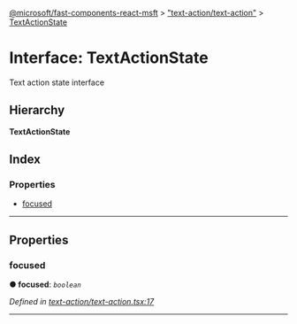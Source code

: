 [@microsoft/fast-components-react-msft](../README.md) > ["text-action/text-action"](../modules/_text_action_text_action_.md) > [TextActionState](../interfaces/_text_action_text_action_.textactionstate.md)

# Interface: TextActionState

Text action state interface

## Hierarchy

**TextActionState**

## Index

### Properties

* [focused](_text_action_text_action_.textactionstate.md#focused)

---

## Properties

<a id="focused"></a>

###  focused

**● focused**: *`boolean`*

*Defined in [text-action/text-action.tsx:17](https://github.com/Microsoft/fast-dna/blob/164dd3ca/packages/fast-components-react-msft/src/text-action/text-action.tsx#L17)*

___

